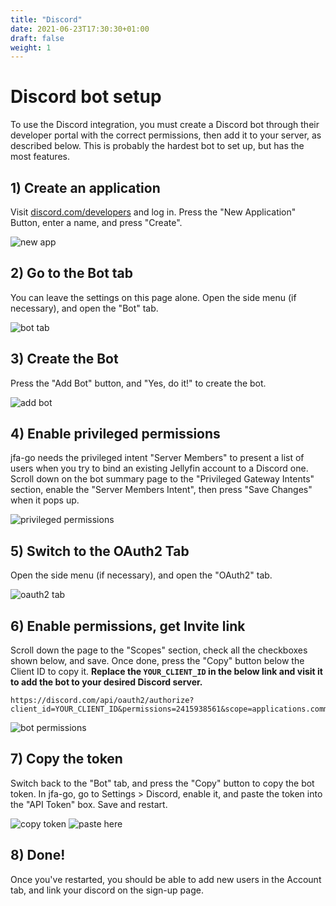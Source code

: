 ```yaml
---
title: "Discord"
date: 2021-06-23T17:30:30+01:00
draft: false
weight: 1
---
```


# Discord bot setup

To use the Discord integration, you must create a Discord bot through their developer portal with the correct permissions, then add it to your server, as described below. This is probably the hardest bot to set up, but has the most features.

## 1) Create an application
Visit [discord.com/developers](https://discord.com/developers) and log in. Press the "New Application" Button, enter a name, and press "Create".

![new app](/discord/1.jpg)

## 2) Go to the Bot tab
You can leave the settings on this page alone. Open the side menu (if necessary), and open the "Bot" tab.

![bot tab](/discord/2.jpg)

## 3) Create the Bot
Press the "Add Bot" button, and "Yes, do it!" to create the bot.

![add bot](/discord/3.jpg)

## 4) Enable privileged permissions
jfa-go needs the privileged intent "Server Members" to present a list of users when you try to bind an existing Jellyfin account to a Discord one. Scroll down on the bot summary page to the "Privileged Gateway Intents" section, enable the "Server Members Intent", then press "Save Changes" when it pops up.

![privileged permissions](/discord/4.jpg)

## 5) Switch to the OAuth2 Tab
Open the side menu (if necessary), and open the "OAuth2" tab.

![oauth2 tab](/discord/5.jpg)

## 6) Enable permissions, get Invite link
Scroll down the page to the "Scopes" section, check all the checkboxes shown below, and save. Once done, press the "Copy" button below the Client ID to copy it. **Replace the `YOUR_CLIENT_ID` in the below link and visit it to add the bot to your desired Discord server.**

```url
https://discord.com/api/oauth2/authorize?client_id=YOUR_CLIENT_ID&permissions=2415938561&scope=applications.commands%20bot
```


![bot permissions](/discord/6.jpg)

## 7) Copy the token
Switch back to the "Bot" tab, and press the "Copy" button to copy the bot token. In jfa-go, go to Settings > Discord, enable it, and paste the token into the "API Token" box. Save and restart.

![copy token](/discord/7.jpg)
![paste here](/discord/8.jpg)

## 8) Done!
Once you've restarted, you should be able to add new users in the Account tab, and link your discord on the sign-up page.
